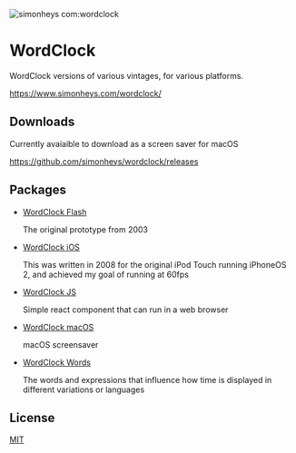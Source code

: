 ![simonheys com:wordclock](https://user-images.githubusercontent.com/175607/132990185-98a933f6-e0c4-4ab9-ac58-f91f5a6657ae.gif)

# WordClock

WordClock versions of various vintages, for various platforms.

https://www.simonheys.com/wordclock/

## Downloads

Currently avaiaible to download as a screen saver for macOS

https://github.com/simonheys/wordclock/releases

## Packages

- [WordClock Flash](/packages/wordclock-flash)

  The original prototype from 2003

- [WordClock iOS](/packages/wordclock-ios)

  This was written in 2008 for the original iPod Touch running iPhoneOS 2, and achieved my goal of running at 60fps

- [WordClock JS](/packages/wordclock-js)

  Simple react component that can run in a web browser

- [WordClock macOS](/packages/wordclock-macos)

  macOS screensaver

- [WordClock Words](/packages/wordclock-words)

  The words and expressions that influence how time is displayed in different variations or languages

## License

[MIT](LICENSE)
